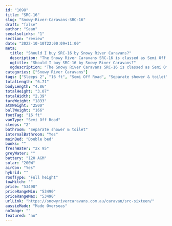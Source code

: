 ```yaml
---
id: "1098"
title: "SRC-16"
slug: "Snowy-River-Caravans-SRC-16"
draft: "false"
author: "Sean"
seealsolinks: "1"
section: "review"
date: "2022-10-10T22:00:09+11:00"
meta:
  title: "Should I buy SRC-16 by Snowy River Caravans?"
  description: "The Snowy River Caravans SRC-16 is classed as Semi Off Road, and sleeps 2 people. It is Made Overseas and comes in at 16 ft. It generally has Separate shower & toilet."
  ogtitle: "Should I buy SRC-16 by Snowy River Caravans?"
  ogdescription: "The Snowy River Caravans SRC-16 is classed as Semi Off Road, and sleeps 2 people. It is Made Overseas and comes in at 16 ft. It generally has Separate shower & toilet."
categories: ["Snowy River Caravans"]
tags: ["Sleeps 2", "16 ft", "Semi Off Road", "Separate shower & toilet", "Full height", "50 - 60k", "Made Overseas"]
totalLength: "6.71"
bodyLength: "4.86"
totalHeight: "3.07"
totalWidth: "2.39"
tareWeight: "1833"
atmWeight: "2500"
ballWeight: "166"
footTag: "16 ft"
vanType: "Semi Off Road"
sleeps: "2"
bathroom: "Separate shower & toilet"
internalBathroom: "Yes"
mainBed: "Double bed"
bunks: ""
freshWater: "2x 95"
greyWater: ""
battery: "120 AGM"
solar: "200W"
airCon: "Yes"
hybrid: ""
roofType: "Full height"
towHitch: ""
price: "53490"
priceRangeMin: "53490"
priceRangeMax: "53490"
urlLink: "https://snowyrivercaravans.com.au/caravan/src-sixteen/"
aussieMade: "Made Overseas"
noImage: ""
featured: "no"
---
```

